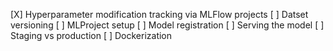 [X] Hyperparameter modification tracking via MLFlow projects
[ ] Datset versioning
[ ] MLProject setup
[ ] Model registration
[ ] Serving the model
[ ] Staging vs production
[ ] Dockerization